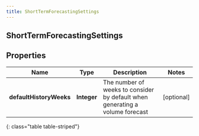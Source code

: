 ```yaml
---
title: ShortTermForecastingSettings
---
```

## ShortTermForecastingSettings


## Properties

| Name | Type | Description | Notes |
| ------------ | ------------- | ------------- | ------------- |
| **defaultHistoryWeeks** | <!----><!---->**Integer**<!----> | The number of weeks to consider by default when generating a volume forecast |  [optional] |
{: class="table table-striped"}



